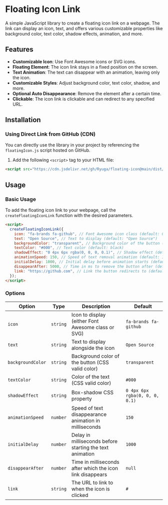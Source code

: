# Floating Icon Link

A simple JavaScript library to create a floating icon link on a webpage. The link can display an icon, text, and offers various customizable properties like background color, text color, shadow effects, animation, and more.

## Features

- **Customizable Icon**: Use Font Awesome icons or SVG icons.
- **Floating Element**: The icon link stays in a fixed position on the screen.
- **Text Animation**: The text can disappear with an animation, leaving only the icon.
- **Customizable Styles**: Adjust background color, text color, shadow, and more.
- **Optional Auto Disappearance**: Remove the element after a certain time.
- **Clickable**: The icon link is clickable and can redirect to any specified URL.

## Installation

### Using Direct Link from GitHub (CDN)

You can directly use the library in your project by referencing the `floatingIcon.js` script hosted on GitHub.

1. Add the following `<script>` tag to your HTML file:

```html
<script src="https://cdn.jsdelivr.net/gh/Ryuga/floating-icon@main/dist/floatingicon.js"></script>
```

## Usage

### Basic Usage

To add the floating icon link to your webpage, call the `createFloatingIconLink` function with the desired parameters.

```html
<script>
  createFloatingIconLink({
    icon: "fa-brands fa-github", // Font Awesome icon class (default: GitHub icon)
    text: "Open Source", // Text to display (default: "Open Source")
    backgroundColor: "transparent", // Background color of the button (default: transparent)
    textColor: "#000", // Text color (default: black)
    shadowEffect: "0 4px 6px rgba(0, 0, 0, 0.1)", // Shadow effect (default: light shadow)
    animationSpeed: 150, // Speed of text removal animation (default: 150ms)
    initialDelay: 1000, // Initial delay before animation starts (default: 1000ms)
    disappearAfter: 5000, // Time in ms to remove the button after (default: null)
    link: "https://github.com", // Link the button redirects to (default: '#')
  });
</script>
```

### Options

| Option            | Type     | Description                                               | Default                        |
| ----------------- | -------- | --------------------------------------------------------- | ------------------------------ |
| `icon`            | `string` | Icon to display (either Font Awesome class or SVG)        | `fa-brands fa-github`          |
| `text`            | `string` | Text to display alongside the icon                        | `Open Source`                  |
| `backgroundColor` | `string` | Background color of the button (CSS valid color)          | `transparent`                  |
| `textColor`       | `string` | Color of the text (CSS valid color)                       | `#000`                         |
| `shadowEffect`    | `string` | Box-shadow CSS property                                   | `0 4px 6px rgba(0, 0, 0, 0.1)` |
| `animationSpeed`  | `number` | Speed of text disappearance animation in milliseconds     | `150`                          |
| `initialDelay`    | `number` | Delay in milliseconds before starting the text animation  | `1000`                         |
| `disappearAfter`  | `number` | Time in milliseconds after which the icon link disappears | `null`                         |
| `link`            | `string` | The URL to link to when the icon is clicked               | `#`                            |
